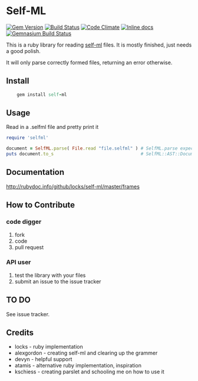 # Self-ML

[![Gem Version](https://badge.fury.io/rb/selfml.svg)](http://badge.fury.io/rb/selfml)
[![Build Status](https://secure.travis-ci.org/locks/self-ml.png)](http://travis-ci.org/locks/self-ml)
[![Code Climate](https://codeclimate.com/github/self-ml/selfml/badges/gpa.svg)](https://codeclimate.com/github/self-ml/selfml)
[![Inline docs](http://inch-ci.org/github/self-ml/selfml.svg?branch=master)](http://inch-ci.org/github/self-ml/selfml)
[![Gemnasium Build Status](https://gemnasium.com/self-ml/selfml.png)](https://gemnasium.com/self-ml/selfml)

This is a ruby library for reading [self-ml](http://chocolatapp.com/blog/self-ml) files.
It is mostly finished, just needs a good polish.

It will only parse correctly formed files, returning an error otherwise.

## Install

```ruby
    gem install self-ml
```

## Usage

Read in a .selfml file and pretty print it

```ruby
require 'selfml'

document = SelfML.parse( File.read "file.selfml" ) # SelfML.parse expects a string and returns a SelfML::Document.
puts document.to_s                                 # SelfML::AST::Document.to_s provides the document in pretty printing format.
```

## Documentation

http://rubydoc.info/github/locks/self-ml/master/frames

## How to Contribute

### code digger
1. fork
2. code
3. pull request

### API user
1. test the library with your files
2. submit an issue to the issue tracker

## TO DO

See issue tracker.

## Credits

* locks - ruby implementation
* alexgordon - creating self-ml and clearing up the grammer
* devyn - helpful support
* atamis - alternative ruby implementation, inspiration
* kschiess - creating parslet and schooling me on how to use it
